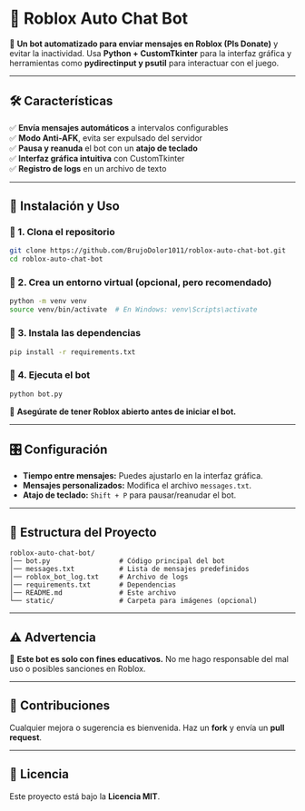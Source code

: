 # 🤖 Roblox Auto Chat Bot  

📢 **Un bot automatizado para enviar mensajes en Roblox (Pls Donate)** y evitar la inactividad. Usa **Python + CustomTkinter** para la interfaz gráfica y herramientas como **pydirectinput y psutil** para interactuar con el juego.  

---

## 🛠️ Características  

✅ **Envía mensajes automáticos** a intervalos configurables  
✅ **Modo Anti-AFK**, evita ser expulsado del servidor  
✅ **Pausa y reanuda** el bot con un **atajo de teclado**  
✅ **Interfaz gráfica intuitiva** con CustomTkinter  
✅ **Registro de logs** en un archivo de texto  

---

## 🚀 Instalación y Uso  

### 🔹 1. Clona el repositorio  

```bash
git clone https://github.com/BrujoDolor1011/roblox-auto-chat-bot.git
cd roblox-auto-chat-bot
```

### 🔹 2. Crea un entorno virtual (opcional, pero recomendado)  

```bash
python -m venv venv
source venv/bin/activate  # En Windows: venv\Scripts\activate
```

### 🔹 3. Instala las dependencias  

```bash
pip install -r requirements.txt
```

### 🔹 4. Ejecuta el bot  

```bash
python bot.py
```

🔗 **Asegúrate de tener Roblox abierto antes de iniciar el bot.**  

---

## 🎛️ Configuración  

- **Tiempo entre mensajes:** Puedes ajustarlo en la interfaz gráfica.  
- **Mensajes personalizados:** Modifica el archivo `messages.txt`.  
- **Atajo de teclado:** `Shift + P` para pausar/reanudar el bot.  

---

## 📁 Estructura del Proyecto  

```
roblox-auto-chat-bot/
│── bot.py                 # Código principal del bot
│── messages.txt           # Lista de mensajes predefinidos
│── roblox_bot_log.txt     # Archivo de logs
│── requirements.txt       # Dependencias
│── README.md              # Este archivo
└── static/                # Carpeta para imágenes (opcional)
```

---

## ⚠️ Advertencia  

🚨 **Este bot es solo con fines educativos.** No me hago responsable del mal uso o posibles sanciones en Roblox.  

---

## 🤝 Contribuciones  

Cualquier mejora o sugerencia es bienvenida. Haz un **fork** y envía un **pull request**.  

---

## 📜 Licencia  

Este proyecto está bajo la **Licencia MIT**.  
